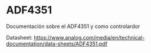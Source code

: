 # ADF4351
Documentación sobre el ADF4351 y como controlardor

Datasheet:
https://www.analog.com/media/en/technical-documentation/data-sheets/ADF4351.pdf


